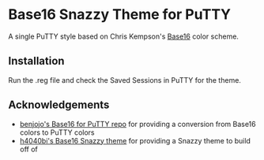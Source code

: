 # Base16 Snazzy Theme for PuTTY
A single PuTTY style based on Chris Kempson's [Base16](https://github.com/chriskempson/base16) color scheme.

## Installation
Run the .reg file and check the Saved Sessions in PuTTY for the theme.

## Acknowledgements
- [benjojo's Base16 for PuTTY repo](https://github.com/benjojo/base-16-putty) for providing a conversion from Base16 colors to PuTTY colors
- [h4040bi's Base16 Snazzy theme](https://github.com/h404bi/base16-snazzy-scheme) for providing a Snazzy theme to build off of
